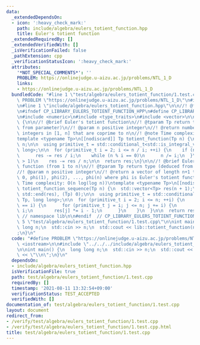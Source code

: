 ```yaml
---
data:
  _extendedDependsOn:
  - icon: ':heavy_check_mark:'
    path: include/algebra/eulers_totient_function.hpp
    title: Euler's totient function
  _extendedRequiredBy: []
  _extendedVerifiedWith: []
  _isVerificationFailed: false
  _pathExtension: cpp
  _verificationStatusIcon: ':heavy_check_mark:'
  attributes:
    '*NOT_SPECIAL_COMMENTS*': ''
    PROBLEM: https://onlinejudge.u-aizu.ac.jp/problems/NTL_1_D
    links:
    - https://onlinejudge.u-aizu.ac.jp/problems/NTL_1_D
  bundledCode: "#line 1 \"test/algebra/eulers_totient_function/1.test.cpp\"\n#define\
    \ PROBLEM \"https://onlinejudge.u-aizu.ac.jp/problems/NTL_1_D\"\n#include <iostream>\n\
    \n#line 1 \"include/algebra/eulers_totient_function.hpp\"\n\n//! @file eulers_totient_function.hpp\n\
    \n#ifndef CP_LIBRARY_EULERS_TOTIENT_FUNCTION_HPP\n#define CP_LIBRARY_EULERS_TOTIENT_FUNCTION_HPP\n\
    \n#include <numeric>\n#include <type_traits>\n#include <vector>\n\nnamespace lib\
    \ {\n\n//! @brief Euler's totient function\n//! @tparam Tp return type (deduced\
    \ from parameter)\n//! @param n positive integer\n//! @return number of positive\
    \ integers in [1, n] that are coprime to n\n//! @note Time complexity: O(sqrt(n))\n\
    template <typename Tp>\n[[nodiscard]] Tp totient_function(Tp n) {\n  Tp res =\
    \ n;\n\n  using primitive_t = std::conditional_t<std::is_integral_v<Tp>, Tp, long\
    \ long>;\n\n  for (primitive_t i = 2; i <= n / i; ++i) {\n    if (n % i == 0)\n\
    \      res -= res / i;\n    while (n % i == 0)\n      n /= i;\n  }\n\n  if (n\
    \ > 1)\n    res -= res / n;\n\n  return res;\n}\n\n//! @brief Euler's totient\
    \ function (from 1 to n)\n//! @tparam Tp return type (deduced from parameter)\n\
    //! @param n positive integer\n//! @return a vector of length n+1 that contains\
    \ 0, phi(1), phi(2), ..., phi(n) where phi is Euler's totient function\n//! @note\
    \ Time complexity: O(n log(log n))\ntemplate <typename Tp>\n[[nodiscard]] std::vector<Tp>\
    \ totient_function_sequence(Tp n) {\n  std::vector<Tp> res(n + 1);\n  std::iota(std::begin(res),\
    \ std::end(res), (Tp) 0);\n\n  using primitive_t = std::conditional_t<std::is_integral_v<Tp>,\
    \ Tp, long long>;\n\n  for (primitive_t i = 2; i <= n; ++i) {\n    if (res[i]\
    \ == i) {\n      for (primitive_t j = i; j <= n; j += i) {\n        res[j] /=\
    \ i;\n        res[j] *= i - 1;\n      }\n    }\n  }\n\n  return res;\n}\n\n} \
    \ // namespace lib\n\n#endif  // CP_LIBRARY_EULERS_TOTIENT_FUNCTION_HPP\n#line\
    \ 5 \"test/algebra/eulers_totient_function/1.test.cpp\"\n\nint main() {\n  long\
    \ long n;\n  std::cin >> n;\n  std::cout << lib::totient_function(n) << \"\\n\"\
    ;\n}\n"
  code: "#define PROBLEM \"https://onlinejudge.u-aizu.ac.jp/problems/NTL_1_D\"\n#include\
    \ <iostream>\n\n#include \"../../../include/algebra/eulers_totient_function.hpp\"\
    \n\nint main() {\n  long long n;\n  std::cin >> n;\n  std::cout << lib::totient_function(n)\
    \ << \"\\n\";\n}\n"
  dependsOn:
  - include/algebra/eulers_totient_function.hpp
  isVerificationFile: true
  path: test/algebra/eulers_totient_function/1.test.cpp
  requiredBy: []
  timestamp: '2021-08-11 13:32:54+09:00'
  verificationStatus: TEST_ACCEPTED
  verifiedWith: []
documentation_of: test/algebra/eulers_totient_function/1.test.cpp
layout: document
redirect_from:
- /verify/test/algebra/eulers_totient_function/1.test.cpp
- /verify/test/algebra/eulers_totient_function/1.test.cpp.html
title: test/algebra/eulers_totient_function/1.test.cpp
---
```


